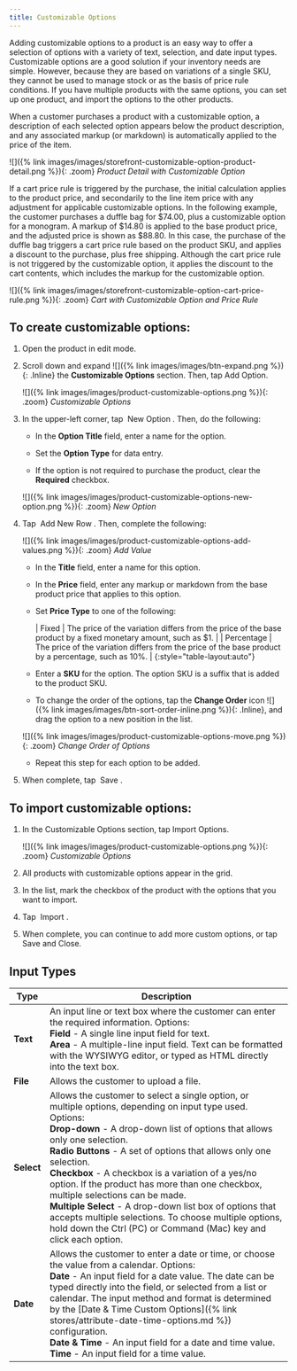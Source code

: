```yaml
---
title: Customizable Options
---
```


Adding customizable options to a product is an easy way to offer a selection of options with a variety of text, selection, and date input types. Customizable options are a good solution if your inventory needs are simple. However, because they are based on variations of a single SKU, they cannot be used to manage stock or as the basis of price rule conditions. If you have multiple products with the same options, you can set up one product, and import the options to the other products.

When a customer purchases a product with a customizable option, a description of each selected option appears below the product description, and any associated markup (or markdown) is automatically applied to the price of the item. 

![]({% link images/images/storefront-customizable-option-product-detail.png %}){: .zoom}
_Product Detail with Customizable Option_

If a cart price rule is triggered by the purchase, the initial calculation applies to the product price, and secondarily to the line item price with any adjustment for applicable customizable options. In the following example, the customer purchases a duffle bag for $74.00, plus a customizable option for a monogram. A markup of $14.80 is applied to the base product price, and the adjusted price is shown as $88.80. In this case, the purchase of the duffle bag triggers a cart price rule based on the product SKU, and applies a discount to the purchase, plus free shipping. Although the cart price rule is not triggered by the customizable option, it applies the discount to the cart contents, which includes the markup for the customizable option.

![]({% link images/images/storefront-customizable-option-cart-price-rule.png %}){: .zoom}
_Cart with Customizable Option and Price Rule_

## To create customizable options:

1. Open the product in edit mode.

1. Scroll down and expand ![]({% link images/images/btn-expand.png %}){: .Inline} the **Customizable Options** section. Then, tap <span class="btn">Add Option</span>.

   ![]({% link images/images/product-customizable-options.png %}){: .zoom}
   _Customizable Options_

1. In the upper-left corner, tap <span class="btn"> New Option </span>. Then, do the following:

   * In the **Option Title** field, enter a name for the option.

   * Set the **Option Type** for data entry.

   * If the option is not required to purchase the product, clear the **Required** checkbox.

   ![]({% link images/images/product-customizable-options-new-option.png %}){: .zoom}
   *New Option*

1. Tap <span class="btn"> Add New Row </span>. Then, complete the following:

   ![]({% link images/images/product-customizable-options-add-values.png %}){: .zoom}
   *Add Value*

   * In the **Title** field, enter a name for this option.

   * In the **Price** field, enter any markup or markdown from the base product price that applies to this option.

   * Set **Price Type** to one of the following:

      | Fixed | The price of the variation differs from the price of the base product by a fixed monetary amount, such as $1. |
      | Percentage | The price of the variation differs from the price of the base product by a percentage, such as 10%. |
   {:style="table-layout:auto"}

   * Enter a **SKU** for the option. The option SKU is a suffix that is added to the product SKU.

   * To change the order of the options, tap the **Change Order** icon ![]({% link images/images/btn-sort-order-inline.png %}){: .Inline}, and drag the option to a new position in the list.

   ![]({% link images/images/product-customizable-options-move.png %}){: .zoom}
   *Change Order of Options*

   * Repeat this step for each option to be added.

1. When complete, tap <span class="btn"> Save </span>.

## To import customizable options:

1. In the Customizable Options section, tap <span class="btn">Import Options</span>.

   ![]({% link images/images/product-customizable-options.png %}){: .zoom}
   *Customizable Options*

1. All products with customizable options appear in the grid.

1. In the list, mark the checkbox of the product with the options that you want to import.

1. Tap <span class="btn"> Import </span>.

1. When complete, you can continue to add more custom options, or tap <span class="btn">Save and Close</span>.

## Input Types ##

|Type|Description|
|--- |--- |
|**Text**|An input line or text box where the customer can enter the required information. Options:<br />**Field** - A  single line input field for text.<br />**Area** - A multiple-line input field. Text can be formatted with the WYSIWYG editor, or typed as HTML directly into the text box.|
|**File**|Allows the customer to upload a file.|
|**Select**|Allows the customer to select a single option, or multiple options, depending on input type used. Options:<br />**Drop-down** - A drop-down list of options that allows only one selection.<br />**Radio Buttons** - A set of options that allows only one selection.<br /> **Checkbox** - A checkbox is a variation of a yes/no option. If the product has more than one checkbox, multiple selections can be made.<br />**Multiple Select** - A drop-down list box of options that accepts multiple selections. To choose multiple options, hold down the Ctrl (PC) or Command (Mac) key and click each option.|
|**Date**|Allows the customer to enter a date or time, or choose the value from a calendar. Options: <br />**Date** - An input field for a date value. The date can be typed directly into the field, or selected from a list or calendar. The input method and format is determined by the [Date & Time Custom Options]({% link stores/attribute-date-time-options.md %}) configuration.<br />**Date & Time** - An input field for a date and time value.<br />**Time** - An input field for a time value.|
